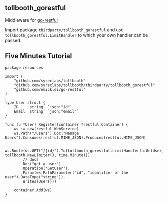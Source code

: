## tollbooth_gorestful

Middleware for [go-restful](https://github.com/emicklei/go-restful)

Import package `thirdparty/tollbooth_gorestful` and use `tollbooth_gorestful.LimitHandler` to which your own handler can be passed

## Five Minutes Tutorial

```
package resources

import (
	"github.com/syreclabs/tollbooth"
	"github.com/syreclabs/tollbooth/thirdparty/tollbooth_gorestful"
	"github.com/emicklei/go-restful"
)

type User struct {
	ID     string  `json:"id"`
	Email  string  `json:"email"`
}

func (u *User) Register(container *restful.Container) {
	ws := new(restful.WebService)
	ws.Path("/users").Doc("Manage Users").Consumes(restful.MIME_JSON).Produces(restful.MIME_JSON)

	ws.Route(ws.GET("/{id}").To(tollbooth_gorestful.LimitHandler(u.GetUser, tollbooth.NewLimiter(3, time.Minute))).
		// docs
		Doc("get a user").
		Operation("GetUser").
		Param(ws.PathParameter("id", "identifier of the user").DataType("string")).
		Writes(User{}))

	container.Add(ws)
}
```
